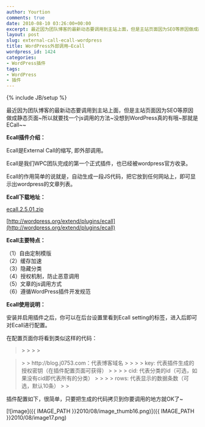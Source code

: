 ```yaml
---
author: Yourtion
comments: true
date: 2010-08-10 03:26:00+00:00
excerpt: 最近因为团队博客的最新动态要调用到主站上面，但是主站页面因为SEO等原因做成静态页面~所以就要找一个js调用的方法~没想到WordPress真的有哦~那就是ECall~~
layout: post
slug: external-call-ecall-wordpress
title: WordPress外部调用–Ecall
wordpress_id: 1424
categories:
- WordPress插件
tags:
- WordPress
- 插件
---
```

{% include JB/setup %}

最近因为团队博客的最新动态要调用到主站上面，但是主站页面因为SEO等原因做成静态页面~所以就要找一个js调用的方法~没想到WordPress真的有哦~那就是ECall~~

 

**Ecall插件介绍：**

 

Ecall是External Call的缩写, 即外部调用。

 

Ecall是我们WPC团队完成的第一个正式插件，也已经被wordpress官方收录。

 

Ecall的作用简单的说就是，自动生成一段JS代码，把它放到任何网站上，即可显示出wordpress的文章列表。

 

**Ecall下载地址：**

 

[ecall.2.5.01.zip](http://www.dbank.com/download.action?t=40&k=NDc0OTU1ODM=&pcode=LCwxMjAzODksMTIwMzg5&rnd=4)      


[](http://wordpress.org/extend/plugins/ecall)  

[http://wordpress.org/extend/plugins/ecall](http://wordpress.org/extend/plugins/ecall)

 

**Ecall主要特点：**

 

（1）自由定制模版      
（2）缓存加速       
（3）隐藏分类       
（4）授权机制，防止恶意调用       
（5）文章的js调用方式       
（6）遵循WordPress插件开发规范

 

**Ecall使用说明：**

 

安装并启用插件之后，你可以在后台设置里看到﻿Ecall setting的标签，进入后即可对Ecall进行配置。

 

在配置页面你将看到类似这样的代码：

 

<blockquote>  
> 
> <script type='text/javascript' src='http://blog.j0753.com/index.php?key=9bd4cb46a739cd86fbfdf76e83a44297&cid=0&rows=6'></script>
> 
> </blockquote>

 

<blockquote>  
> 
> http://blog.j0753.com：代表博客域名
> 
>    
> 
> key: 代表插件生成的授权密钥（在插件配置页面可获得）
> 
>    
> 
> cid: 代表分类的id（可选，如果没有cid即代表所有的分类）
> 
>    
> 
> rows: 代表显示的数据条数（可选，默认10条）
> 
> </blockquote>

 

插件配置如下，很简单，只要把生成的代码拷贝到你要调用的地方就OK了~

 

[![image]({{ IMAGE_PATH }}2010/08/image_thumb16.png)]({{ IMAGE_PATH }}2010/08/image17.png)
